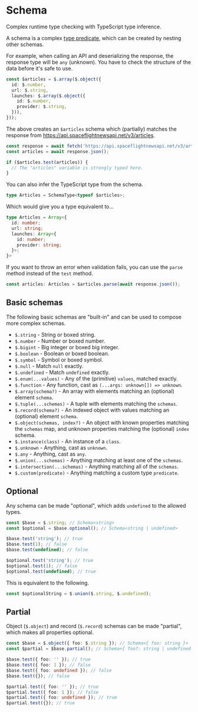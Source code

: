 # Schema

Complex runtime type checking with TypeScript type inference.

A schema is a complex [type predicate](https://www.typescriptlang.org/docs/handbook/2/narrowing.html#using-type-predicates), which can be created by nesting other schemas.

For example, when calling an API and deserializing the response, the response type will be `any` (unknown). You have to check the structure of the data before it's safe to use.

```ts
const $articles = $.array($.object({
  id: $.number,
  url: $.string,
  launches: $.array($.object({
    id: $.number,
    provider: $.string,
  })),
}));
```

The above creates an `$articles` schema which (partially) matches the response from https://api.spaceflightnewsapi.net/v3/articles.

```ts
const response = await fetch('https://api.spaceflightnewsapi.net/v3/articles');
const articles = await response.json();

if ($articles.test(articles)) {
  // The "articles" variable is strongly typed here.
}
```

You can also infer the TypeScript type from the schema.

```ts
type Articles = SchemaType<typeof $articles>;
```

Which would give you a type equivalent to...

```ts
type Articles = Array<{
  id: number;
  url: string;
  launches: Array<{
    id: number;
    provider: string;
  }>;
}>
```

If you want to throw an error when validation fails, you can use the `parse` method instead of the `test` method.

```ts
const articles: Articles = $articles.parse(await response.json());
```

## Basic schemas

The following basic schemas are "built-in" and can be used to compose more complex schemas.

- `$.string` - String or boxed string.
- `$.number` - Number or boxed number.
- `$.bigint` - Big integer or boxed big integer.
- `$.boolean` - Boolean or boxed boolean.
- `$.symbol` - Symbol or boxed symbol.
- `$.null` - Match `null` exactly.
- `$.undefined` - Match `undefined` exactly.
- `$.enum(...values)` - Any of the (primitive) `values`, matched exactly.
- `$.function` - Any function, cast as `(...args: unknown[]) => unknown`.
- `$.array(schema?)` - An array with elements matching an (optional) element `schema`.
- `$.tuple(...schemas)` - A tuple with elements matching the `schemas`.
- `$.record(schema?)` - An indexed object with values matching an (optional) element `schema`.
- `$.object(schemas, index?)` - An object with known properties matching the `schemas` map, and unknown properties matching the (optional) `index` schema.
- `$.instance(class)` - An instance of a `class`.
- `$.unknown` - Anything, cast as `unknown`.
- `$.any` - Anything, cast as `any`.
- `$.union(...schemas)` - Anything matching at least one of the `schemas`.
- `$.intersection(...schemas)` - Anything matching all of the `schemas`.
- `$.custom(predicate)` - Anything matching a custom type `predicate`.

## Optional

Any schema can be made "optional", which adds `undefined` to the allowed types.

```ts
const $base = $.string; // Schema<string>
const $optional = $base.optional(); // Schema<string | undefined>

$base.test('string'); // true
$base.test(1); // false
$base.test(undefined); // false

$optional.test('string'); // true
$optional.test(1); // false
$optional.test(undefined); // true
```

This is equivalent to the following.

```ts
const $optionalString = $.union($.string, $.undefined);
```

## Partial

Object (`$.object`) and record (`$.record`) schemas can be made "partial", which makes all properties optional.

```ts
const $base = $.object({ foo: $.string }); // Schema<{ foo: string }>
const $partial = $base.partial(); // Schema<{ foo?: string | undefined }>

$base.test({ foo: '' }); // true
$base.test({ foo: 1 }); // false
$base.test({ foo: undefined }); // false
$base.test({}); // false

$partial.test({ foo: '' }); // true
$partial.test({ foo: 1 }); // false
$partial.test({ foo: undefined }); // true
$partial.test({}); // true
```
